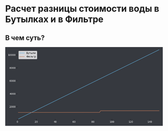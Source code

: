 # Расчет разницы стоимости воды в Бутылках и в Фильтре

## В чем суть?
 
![График](https://github.com/mixno373/water_calc/blob/main/plot%20-%20150%20%D0%B4%D0%BD%D0%B5%D0%B9.png?raw=true)